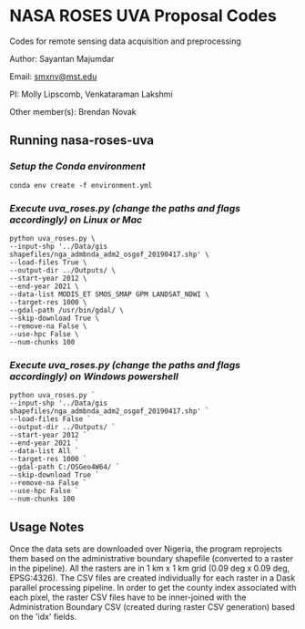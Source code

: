 # NASA ROSES UVA Proposal Codes 
Codes for remote sensing data acquisition and preprocessing

Author: Sayantan Majumdar

Email: smxnv@mst.edu

PI: Molly Lipscomb, Venkataraman Lakshmi

Other member(s): Brendan Novak

## Running nasa-roses-uva

### <i>Setup the Conda environment</i>
```
conda env create -f environment.yml
```

### <i>Execute uva_roses.py (change the paths and flags accordingly) on Linux or Mac </i>
```
python uva_roses.py \
--input-shp '../Data/gis shapefiles/nga_admbnda_adm2_osgof_20190417.shp' \
--load-files True \
--output-dir ../Outputs/ \
--start-year 2012 \
--end-year 2021 \
--data-list MODIS_ET SMOS_SMAP GPM LANDSAT_NDWI \
--target-res 1000 \
--gdal-path /usr/bin/gdal/ \
--skip-download True \
--remove-na False \
--use-hpc False \
--num-chunks 100
```

### <i>Execute uva_roses.py (change the paths and flags accordingly) on Windows powershell</i>
```
python uva_roses.py `
--input-shp '../Data/gis shapefiles/nga_admbnda_adm2_osgof_20190417.shp' `
--load-files False `
--output-dir ../Outputs/ `
--start-year 2012 `
--end-year 2021 `
--data-list All `
--target-res 1000 `
--gdal-path C:/OSGeo4W64/ `
--skip-download True `
--remove-na False `
--use-hpc False `
--num-chunks 100
```

## Usage Notes

Once the data sets are downloaded over Nigeria, the program reprojects them based on the administrative boundary shapefile 
(converted to a raster in the pipeline). All the rasters are in 1 km x 1 km grid (0.09 deg x 0.09 deg, EPSG:4326).
The CSV files are created individually for each raster in a Dask parallel processing pipeline. In order to get the 
county index associated with each pixel, the raster CSV files have to be inner-joined with the Administration Boundary CSV
(created during raster CSV generation) based on the 'idx' fields.